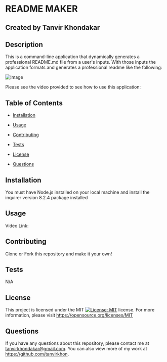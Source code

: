 # README MAKER

## Created by Tanvir Khondakar
    
## Description 
This is a command-line application that dynamically generates a professional README.md file from a user's inputs. With those inputs the application formats and generates a professional readme like the following:

![image](https://user-images.githubusercontent.com/119143763/218934534-e277cc21-2f01-4d9b-a122-d70e90566683.png)

Please see the video provided to see how to use this application: 
    
## Table of Contents
    
* [Installation](#installation) 
    
* [Usage](#usage) 
    
* [Contributing](#contributing) 
    
* [Tests](#tests) 
    
* [License](#license) 
    
* [Questions](#questions)
    

## Installation 
You must have Node.js installed on your local machine and install the inquirer version 8.2.4 package installed 
    
## Usage 
Video Link:  
    
## Contributing 
Clone or Fork this repository and make it your own! 
    
## Tests 
    
N/A 
    
## License
This project is licensed under the MIT [![License: MIT](https://img.shields.io/badge/License-MIT-yellow.svg)](https://opensource.org/licenses/MIT) license. For more information, please visit https://opensource.org/licenses/MIT
    
## Questions
If you have any questions about this repository, please contact me at tanvirkhondakar@gmail.com. You can also view more of my work at https://github.com/tanvirkhon.
